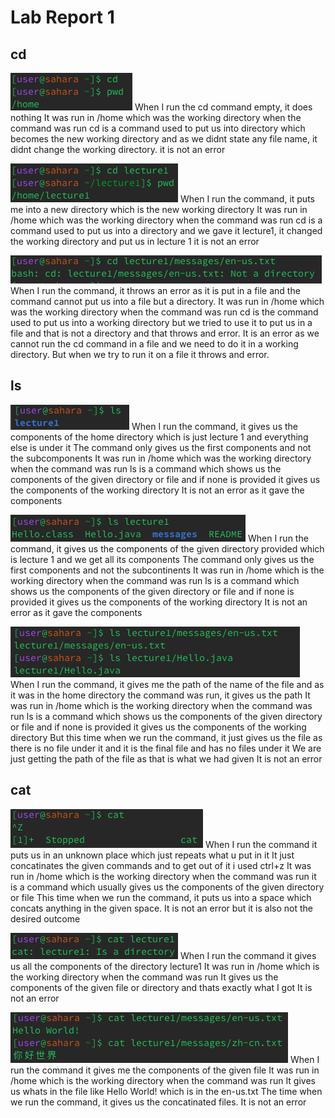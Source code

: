 # **Lab Report 1**

## cd

![image](cdempty.png)
When I run the cd command empty, it does nothing
It was run in /home which was the working directory when the command was run
cd is a command used to put us into directory which becomes the new working directory and as we didnt state any file name, it didnt change the working directory.
it is not an error

![image](cddirectory.png)
When I run the command, it puts me into a new directory which is the new working directory
It was run in /home which was the working directory when the command was run
cd is a command used to put us into a directory and we gave it lecture1, it changed the working directory and put us in lecture 1
it is not an error

![image](cdfile.png)
When I run the command, it throws an error as it is put in a file and the command cannot put us into a file but a directory.
It was run in /home which was the working directory when the command was run
cd is the command used to put us into a working directory but we tried to use it to put us in a file and that is not a directory and that throws and error.
It is an error as we cannot run the cd command in a file and we need to do it in a working directory. But when we try to run it on a file it throws and error.


## ls

![image](lsempty.png)
When I run the command, it gives us the components of the home directory which is just lecture 1 and everything else is under it
The command only gives us the first components and not the subcomponents
It was run in /home which was the working directory when the command was run
ls is a command which shows us the components of the given directory or file and if none is provided it gives us the components of the working directory
It is not an error as it gave the components

![image](lsdirectory.png)
When I run the command, it gives us the components of the given directory provided which is lecture 1 and we get all its components
The command only gives us the first components and not the subcontinents
It was run in /home which is the working directory when the command was run
ls is a command which shows us the components of the given directory or file and if none is provided it gives us the components of the working directory
It is not an error as it gave the components

![image](lsfile.png)
When I run the command, it gives me the path of the name of the file and as it was in the home directory the command was run, it gives us the path
It was run in /home which is the working directory when the command was run
ls is a command which shows us the components of the given directory or file and if none is provided it gives us the components of the working directory
But this time when we run the command, it just gives us the file as there is no file under it and it is the final file and has no files under it 
We are just getting the path of the file as that is what we had given
It is not an error

## cat

![image](catempty.png)
When I run the command it puts us in an unknown place which just repeats what u put in it
It just concatinates the given commands and to get out of it i used ctrl+z
It was run in /home which is the working directory when the command was run
it is a command which usually gives us the components of the given directory or file
This time when we run the command, it puts us into a space which concats anything in the given space.
It is not an error but it is also not the desired outcome

![image](catdirectory.png)
When I run the command it gives us all the components of the directory lecture1
It was run in /home which is the working directory when the command was run
It gives us the components of the given file or directory and thats exactly what I got
It is not an error

![image](catfile.png)
When I run the command it gives me the components of the given file
It was run in /home which is the working directory when the command was run
It gives us whats in the file like Hello World! which is in the en-us.txt 
The time when we run the command, it gives us the concatinated files.
It is not an error
